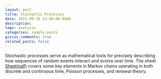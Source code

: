 ```yaml
---
layout: post
title: Stochastic Processes
date: 2023-09-18 13:49:00-0400
description: 
tags: analysis
categories: sample-posts
giscus_comments: true
related_posts: false
---
```


Stochastic processes serve as mathematical tools for precisely describing how sequences of random events interact and evolve over time. The sheet <a href="../../../assets/pdf/spsheet.pdf">Sheet(pdf)</a> covers some key elements in Markov chains operating in both discrete and continuous time, Poisson processes, and renewal theory. 